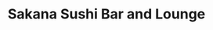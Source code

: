 ---
layout: place
title: "Sakana Sushi Bar and Lounge"
permalink: /ohio/rocky-river/sakana-sushi-bar-and-lounge.html
stateAbbr: OH
stateName: Ohio
cityName: Rocky River
seo:
  name: "Sakana Sushi Bar and Lounge"
  type: Restaurant
  links: https://www.sakanacleveland.com/
description: "Sakana Sushi Bar and Lounge serves delicious sushi in Rocky River, Ohio. Try fresh Japanese dishes for a great dining experience. Available for takeout, delivery, lunch, and dinner."
place_id: ChIJmw-53cnzMIgR2uclzOV8WY8
photos:
  - name: >-
      places/ChIJmw-53cnzMIgR2uclzOV8WY8/photos/AeeoHcIeQILf6y375VnW-xMFK3ETcWAwzt-GfREMeCjiZJ0nIwpcQbnQr3vJqGZBqBh-f4v9mUHJ0kV6P0nTXPpT3--DisodPV2QlFV5olYOXM50JUc7rvuoT_4Or-9XwIp4Cq_OQLKx6Txx5FE3xgbw128kwmywolpt2iEEbl7R0SGhObUofVrQLxlneynzLF710pSwE8CNycpljEDpLUUxj4RdA72xB2Oq61rSWOGiREydcRiRe0ltZzBvOHALX-S_HPd6PvYvuoTIcCdlKMPLPNg3NnE4r8H4-67Dp3ijzW1Blg
    widthPx: 2048
    heightPx: 1489
    authorAttributions:
      - displayName: Sakana Sushi Bar and Lounge
        uri: https://maps.google.com/maps/contrib/103643986126341206853
        photoUri: >-
          https://lh3.googleusercontent.com/a-/ALV-UjVxEz0eWy_Z5GPlQopk3f2HPfEeOOK7V3VUplilCN4PpJsA4-M=s100-p-k-no-mo
    flagContentUri: >-
      https://www.google.com/local/imagery/report/?cb_client=maps_api_places.places_api&image_key=!1e10!2sAF1QipNykhk9WrgAc5rA6WGUdt1nk52179hNJVJ9j9o5&hl=en-US
    googleMapsUri: >-
      https://www.google.com/maps/place//data=!3m4!1e2!3m2!1sAF1QipNykhk9WrgAc5rA6WGUdt1nk52179hNJVJ9j9o5!2e10!4m2!3m1!1s0x8830f3c9ddb90f9b:0x8f597ce5cc25e7da
  - name: >-
      places/ChIJmw-53cnzMIgR2uclzOV8WY8/photos/AeeoHcKaom_d5bva8JxAY7AH_CuVZmVeXMPpx7toUtLWMQaXejXuAFmWw1wbHQbwFXllsg05qFmSuyaUSP_dmbW6mzYxAMDd8jdYeNwo-WqutsFzdPJq4JhUNLTlKsh3N_EeVwX0p5zh-7lJnLPyUrEJBquoqV2287RexkTJBayGlRiSLvrO2yUThxl3-EIduNRkTaVDsGUE_lOUaJHk7WCylVq3NESzWUJr5eSEqwkq9xhxNKzklzw-lZpZq3wT8cO_7RvuuM-6OeCxJr3EtEdxuzH5N_0nW_QnNyByFDwc-bOzCQ
    widthPx: 2048
    heightPx: 1365
    authorAttributions:
      - displayName: Sakana Sushi Bar and Lounge
        uri: https://maps.google.com/maps/contrib/103643986126341206853
        photoUri: >-
          https://lh3.googleusercontent.com/a-/ALV-UjVxEz0eWy_Z5GPlQopk3f2HPfEeOOK7V3VUplilCN4PpJsA4-M=s100-p-k-no-mo
    flagContentUri: >-
      https://www.google.com/local/imagery/report/?cb_client=maps_api_places.places_api&image_key=!1e10!2sAF1QipOEeIUOSGVs2-3SThkWjEKcula2vx1j7rViOE01&hl=en-US
    googleMapsUri: >-
      https://www.google.com/maps/place//data=!3m4!1e2!3m2!1sAF1QipOEeIUOSGVs2-3SThkWjEKcula2vx1j7rViOE01!2e10!4m2!3m1!1s0x8830f3c9ddb90f9b:0x8f597ce5cc25e7da
  - name: >-
      places/ChIJmw-53cnzMIgR2uclzOV8WY8/photos/AeeoHcIdDUF_SpVD9ZaiZqR-aPGf-yI2tRML57r_sPteOrkWdioFtPBSEdskHueDC4Tbcs17Qc5PzJMHvzXYygKUiXPjw6vEEPCpoIKl6GrV0ejZm4wVQQAyY3lgd50CEiT4VTGmC9tO3QiiqC6are4uA7ihhcQL4v2--X2yhyDj6hJbRlQSoVx0zzM2fYZvnvw9P8kCugfUtZoqvCjuX9pitIuSAdo5aJTU0Qw7Dey6x4DC4fOc1KZ590O3vb5maQbQpyMB3Y6znvUAu2cbYj_m0aTT2egY_7LZMrlh4FVAldTVPw
    widthPx: 1200
    heightPx: 876
    authorAttributions:
      - displayName: Sakana Sushi Bar and Lounge
        uri: https://maps.google.com/maps/contrib/103643986126341206853
        photoUri: >-
          https://lh3.googleusercontent.com/a-/ALV-UjVxEz0eWy_Z5GPlQopk3f2HPfEeOOK7V3VUplilCN4PpJsA4-M=s100-p-k-no-mo
    flagContentUri: >-
      https://www.google.com/local/imagery/report/?cb_client=maps_api_places.places_api&image_key=!1e10!2sAF1QipM54s8lww_-k7xS-FfOEMb3IKNZVJXfBWSBnr3B&hl=en-US
    googleMapsUri: >-
      https://www.google.com/maps/place//data=!3m4!1e2!3m2!1sAF1QipM54s8lww_-k7xS-FfOEMb3IKNZVJXfBWSBnr3B!2e10!4m2!3m1!1s0x8830f3c9ddb90f9b:0x8f597ce5cc25e7da
  - name: >-
      places/ChIJmw-53cnzMIgR2uclzOV8WY8/photos/AeeoHcIzDwXpmw8wa9I5T4x0-mbGP7XrmwQVMU0PEQJPHbNnI_3vB2h35p-CQTxhRXx4Dj7X2ii1_7pxBIgyMlMO13b69qyXQMlXuEwEfl1ZLkuJkMa9N3dtgRqcWdQLOLqahGaZt8V2FehOD-FMVjFv9vvx10RBb2kNojIdd0TfxpI0E4j8dNYXpxj4iegPV4-m6UT6MyFuqSbt4UEj5jTfRt5hw-I3ARATyzOzMe__RWnRwoK0Z4oUX5pDQ7sJkzMbx6ElAhmHvLjEx5lFVPPrJlkWt9r0SSe2Mf7brJtbNFxxSQKKn1uxFo11lDFvcHg1jm78PmURadBtBhykOlcPT524r6u5YDDXe7Rgj3pkYZsF1O1YABuWlbuKzroHXDfECwzP2nyu0w5DFyGjrJgdMnRRQH2Lk980rI7wK4rTH7E
    widthPx: 3024
    heightPx: 4032
    authorAttributions:
      - displayName: Nico Bambino
        uri: https://maps.google.com/maps/contrib/114621938887758143287
        photoUri: >-
          https://lh3.googleusercontent.com/a-/ALV-UjU6EotTip4XkT9T2IcZzwiViMRc5X6gbGp7Y9sJc-jm81W3FrcL=s100-p-k-no-mo
    flagContentUri: >-
      https://www.google.com/local/imagery/report/?cb_client=maps_api_places.places_api&image_key=!1e10!2sCIHM0ogKEICAgICfkoyGQA&hl=en-US
    googleMapsUri: >-
      https://www.google.com/maps/place//data=!3m4!1e2!3m2!1sCIHM0ogKEICAgICfkoyGQA!2e10!4m2!3m1!1s0x8830f3c9ddb90f9b:0x8f597ce5cc25e7da
  - name: >-
      places/ChIJmw-53cnzMIgR2uclzOV8WY8/photos/AeeoHcIOLasNLnZqddueyvHoahpERBCd8Et8Xbedf4tYmaHm0HqLSeppHNUGUZpAQrFQSq0_pcGxvDrSrsOT83z3tyLE7t22iSFYy64AkAXoROjUQBfNaXi0M3fj1qoqABOqfWTnerrQ4GodacLJXFaITGeLSQN-5WzZ5WLaRvQlNy-2USlN6AeDPabcgmOYdfSHecmEd_Fdwqyvcin5pNiyVKNYePBlY9zB8uOoOxgSlFTeM6AQaYyQaw-1QkfjmALQOEdQ6cB1iauTn-3ErRbWQGGlqduCvslPe-uWLUEmitQ3zA
    widthPx: 2048
    heightPx: 1880
    authorAttributions:
      - displayName: Sakana Sushi Bar and Lounge
        uri: https://maps.google.com/maps/contrib/103643986126341206853
        photoUri: >-
          https://lh3.googleusercontent.com/a-/ALV-UjVxEz0eWy_Z5GPlQopk3f2HPfEeOOK7V3VUplilCN4PpJsA4-M=s100-p-k-no-mo
    flagContentUri: >-
      https://www.google.com/local/imagery/report/?cb_client=maps_api_places.places_api&image_key=!1e10!2sAF1QipOFSj3qMsvCmSXf04TQ0-Kdc6UitmnsrdaEr5oQ&hl=en-US
    googleMapsUri: >-
      https://www.google.com/maps/place//data=!3m4!1e2!3m2!1sAF1QipOFSj3qMsvCmSXf04TQ0-Kdc6UitmnsrdaEr5oQ!2e10!4m2!3m1!1s0x8830f3c9ddb90f9b:0x8f597ce5cc25e7da
  - name: >-
      places/ChIJmw-53cnzMIgR2uclzOV8WY8/photos/AeeoHcKEE95rg0ktiNvdTVIooab5dv_hadC7TsGU50CMZi7sbEzyuJ1LH1kstJbHvYNi8IHhdhkhmDtrJNzyRoPD5ovCJnkkYy6M2o2GyAvg_rosjxhthZlZAg8RG6F-TPOL5W3ZfCg5DE1jRlfHN2ySqw7-u4wavY7WH7_AteocNUuVYa5sf2dJYcQ9FLGJVVZWWFDNQdOIY_fvu9vEsInRRkW1ylQgkpuNoir4wzRl7fLzqqDuPBpL5RSyvuJxPBSw6kGF4BMsBu-tExoDvOaVkIqM_H8rXq3y9fYVRDfZBVBoFWmvzoyR2YBS6F5XNi31PDXQDnThRUlE02y3TtwZKOunAfO6QDhkazq6-Yus01hUhaRKjwQl-tuDi5_E_4sY-y9pJGOaXhgBJqKWe6BAGMiKkDCQOOK7p629ubuauDY
    widthPx: 4000
    heightPx: 2256
    authorAttributions:
      - displayName: Nick Flasher
        uri: https://maps.google.com/maps/contrib/103077578448339326927
        photoUri: >-
          https://lh3.googleusercontent.com/a-/ALV-UjVbnwzrsgbI0-mm1q9qH2GEr1x577mkanBvSWbE7bvw-zxPCHggUA=s100-p-k-no-mo
    flagContentUri: >-
      https://www.google.com/local/imagery/report/?cb_client=maps_api_places.places_api&image_key=!1e10!2sCIHM0ogKEICAgICh9t39Wg&hl=en-US
    googleMapsUri: >-
      https://www.google.com/maps/place//data=!3m4!1e2!3m2!1sCIHM0ogKEICAgICh9t39Wg!2e10!4m2!3m1!1s0x8830f3c9ddb90f9b:0x8f597ce5cc25e7da
  - name: >-
      places/ChIJmw-53cnzMIgR2uclzOV8WY8/photos/AeeoHcJibhO89GofuL-PDW_gdV7tLpT4bYAz-E132-ziEu-99mzLNoqluQB_YyBTy9q0Nxc1FtbydnEkKV-RxUjEP6N_A5nkY32-nJ9I9dNa9AEkL_jOMVa9GONj8v75N6a0NpW7D7bVl0rCVEemvQtQDH0XrdSYKOgbGSgU1ACTfyuC4UOsl38BkBcWM8UoTTPyQhHDgCgKlXIJDid2DMYavRV9lDC1sigdnaJ9LWJKrliEek6Gg8tZ_tDehdO16jELK1CBa6TJgOI9EBb_gjOYwIhrR5q6lAhDaEi26VyCuznwxw
    widthPx: 3024
    heightPx: 2947
    authorAttributions:
      - displayName: Sakana Sushi Bar and Lounge
        uri: https://maps.google.com/maps/contrib/103643986126341206853
        photoUri: >-
          https://lh3.googleusercontent.com/a-/ALV-UjVxEz0eWy_Z5GPlQopk3f2HPfEeOOK7V3VUplilCN4PpJsA4-M=s100-p-k-no-mo
    flagContentUri: >-
      https://www.google.com/local/imagery/report/?cb_client=maps_api_places.places_api&image_key=!1e10!2sAF1QipMAFVBrNwS66vsJt74mJDtljkTIOmbJB7ONPSJe&hl=en-US
    googleMapsUri: >-
      https://www.google.com/maps/place//data=!3m4!1e2!3m2!1sAF1QipMAFVBrNwS66vsJt74mJDtljkTIOmbJB7ONPSJe!2e10!4m2!3m1!1s0x8830f3c9ddb90f9b:0x8f597ce5cc25e7da
  - name: >-
      places/ChIJmw-53cnzMIgR2uclzOV8WY8/photos/AeeoHcL24PGd5cUBlQLylgUmBauZuIcFqXp-QK5nGLKJSSqxQxuuydfIG4VjQpv1qR9PTrXgMC96TEzOjFeyNHp2T1osJHAeiy7Ym4JwVhhbEi0C5ukoduQWij1JC7W0_IM_rNUivq3NMECvS1S_O8LZmWcGWhk_hp-G5ws1isXXtOtQFCwCcnUXKkUn0esnzhMSHcuHrQ5ueRrz3xI6i6mjXIS5wjfcSS2TYWqV03ZCtR_n5i3OF2ydjLuAtEfsAw56BN-V8nrWbsQeiF312JFAsQrR8_Tkdr8NbsNNEhHsOyE4GQ
    widthPx: 2048
    heightPx: 1365
    authorAttributions:
      - displayName: Sakana Sushi Bar and Lounge
        uri: https://maps.google.com/maps/contrib/103643986126341206853
        photoUri: >-
          https://lh3.googleusercontent.com/a-/ALV-UjVxEz0eWy_Z5GPlQopk3f2HPfEeOOK7V3VUplilCN4PpJsA4-M=s100-p-k-no-mo
    flagContentUri: >-
      https://www.google.com/local/imagery/report/?cb_client=maps_api_places.places_api&image_key=!1e10!2sAF1QipPngBmhE0xoeMOPyVkxZgHC01n5TBTTw58UPopK&hl=en-US
    googleMapsUri: >-
      https://www.google.com/maps/place//data=!3m4!1e2!3m2!1sAF1QipPngBmhE0xoeMOPyVkxZgHC01n5TBTTw58UPopK!2e10!4m2!3m1!1s0x8830f3c9ddb90f9b:0x8f597ce5cc25e7da
  - name: >-
      places/ChIJmw-53cnzMIgR2uclzOV8WY8/photos/AeeoHcKeGuod9T1MUEJ0NnnaUCDHi_odYaDteU3N2ueY9K6FnNXDU2BrXd-VzusS08SrGRlxPYJLnVyZdJOadGdRxXt3_SkXPhZJmudzK-77o23l5hvD61LMbb2STt3VvGsnOlqXl-qLZTaRNkq6oWJIYdMjW-cyvkRofh_jzAeq5K0BH9BZ8v2mN0rGQY0kwh82b3Vj04BqQJq-Na1yNVagFaq6oBob4wneb0Y12QJ073ljdpZq0AnzSu0CYp22HPC9dSv6sXA4Az6aGrkAlKeNe1ikLpjBzfl4WCX794opGR7mlw
    widthPx: 1400
    heightPx: 1109
    authorAttributions:
      - displayName: Sakana Sushi Bar and Lounge
        uri: https://maps.google.com/maps/contrib/103643986126341206853
        photoUri: >-
          https://lh3.googleusercontent.com/a-/ALV-UjVxEz0eWy_Z5GPlQopk3f2HPfEeOOK7V3VUplilCN4PpJsA4-M=s100-p-k-no-mo
    flagContentUri: >-
      https://www.google.com/local/imagery/report/?cb_client=maps_api_places.places_api&image_key=!1e10!2sAF1QipPzL6_a8nDtPB-h7q5Pw_fw1yDBRmVpTWU617C9&hl=en-US
    googleMapsUri: >-
      https://www.google.com/maps/place//data=!3m4!1e2!3m2!1sAF1QipPzL6_a8nDtPB-h7q5Pw_fw1yDBRmVpTWU617C9!2e10!4m2!3m1!1s0x8830f3c9ddb90f9b:0x8f597ce5cc25e7da
  - name: >-
      places/ChIJmw-53cnzMIgR2uclzOV8WY8/photos/AeeoHcLOwPj7MuL9Jgs-IWa7vkESvJDytCh_SdkUqImRK-dGJBYZO30ZojN5l5G17zNx8h82x4-bg-RYas93Fi7qX-84cvXZHJXY681Utht3vNZJ6J_JR9ILBx_O3CM-Iec3-zzgVtCZswl7SdFpvk3z8e0034PmqWuYRxI8agHNGXlhkQPpgmOktzS1tmqYogI-dxN0WL4BxAA5UfUe0rECCDw1L4ZPuslz6gVsqADcJB94yj567VyjHYlLOh3DBGfs8NbZ8qjIfWKL9EFnFdzYJNlkDcPsQzGf5Z_PDLQiq37-ow
    widthPx: 1200
    heightPx: 800
    authorAttributions:
      - displayName: Sakana Sushi Bar and Lounge
        uri: https://maps.google.com/maps/contrib/103643986126341206853
        photoUri: >-
          https://lh3.googleusercontent.com/a-/ALV-UjVxEz0eWy_Z5GPlQopk3f2HPfEeOOK7V3VUplilCN4PpJsA4-M=s100-p-k-no-mo
    flagContentUri: >-
      https://www.google.com/local/imagery/report/?cb_client=maps_api_places.places_api&image_key=!1e10!2sAF1QipMip2mW4agplno00XLloq24Vqv7dBtdPSo8mbpI&hl=en-US
    googleMapsUri: >-
      https://www.google.com/maps/place//data=!3m4!1e2!3m2!1sAF1QipMip2mW4agplno00XLloq24Vqv7dBtdPSo8mbpI!2e10!4m2!3m1!1s0x8830f3c9ddb90f9b:0x8f597ce5cc25e7da
address: 19300 Detroit Rd, Rocky River, OH 44116, USA
street: 19300 Detroit Rd
city: Rocky River
state: OH
zip: '44116'
country: USA
neighborhood: null
latitude: '41.482442'
longitude: '-81.836721'
accessibility_options:
  wheelchairAccessibleParking: true
  wheelchairAccessibleEntrance: true
  wheelchairAccessibleRestroom: true
  wheelchairAccessibleSeating: true
business_status: OPERATIONAL
name: Sakana Sushi Bar and Lounge
google_maps_links:
  directionsUri: >-
    https://www.google.com/maps/dir//''/data=!4m7!4m6!1m1!4e2!1m2!1m1!1s0x8830f3c9ddb90f9b:0x8f597ce5cc25e7da!3e0
  placeUri: https://maps.google.com/?cid=10329424546765334490
  writeAReviewUri: >-
    https://www.google.com/maps/place//data=!4m3!3m2!1s0x8830f3c9ddb90f9b:0x8f597ce5cc25e7da!12e1
  reviewsUri: >-
    https://www.google.com/maps/place//data=!4m4!3m3!1s0x8830f3c9ddb90f9b:0x8f597ce5cc25e7da!9m1!1b1
  photosUri: >-
    https://www.google.com/maps/place//data=!4m3!3m2!1s0x8830f3c9ddb90f9b:0x8f597ce5cc25e7da!10e5
primary_type: Sushi Restaurant
opening_hours:
  regular: null
  current: null
secondary_opening_hours:
  regular:
    weekdayDescriptions: null
    type: null
  current:
    weekdayDescriptions: null
    type: null
phone: (440) 857-0700
price_level: PRICE_LEVEL_MODERATE
price_range: $20 &ndash; $30
rating: '4.7'
rating_count: 490
website: https://www.sakanacleveland.com/
reviews:
  - name: >-
      places/ChIJmw-53cnzMIgR2uclzOV8WY8/reviews/ChZDSUhNMG9nS0VJQ0FnSUNma296NmZ3EAE
    relativePublishTimeDescription: 3 months ago
    rating: 5
    text:
      text: >-
        My wife and I dined here on Christmas Day. We came specifically because
        they have extensive vegan options, and our expectations were rising
        high. Their vegan sushi was sensational, and met our standards in
        spades. We shall definitely return, with both great enthusiasm and an
        insatiable hunger than can only be quelled with their amenities.


        Also the staff were amiable, glamorous, and ruthlessly efficient in
        attending to my dining needs.


        A 10/10 all around.
      languageCode: en
    originalText:
      text: >-
        My wife and I dined here on Christmas Day. We came specifically because
        they have extensive vegan options, and our expectations were rising
        high. Their vegan sushi was sensational, and met our standards in
        spades. We shall definitely return, with both great enthusiasm and an
        insatiable hunger than can only be quelled with their amenities.


        Also the staff were amiable, glamorous, and ruthlessly efficient in
        attending to my dining needs.


        A 10/10 all around.
      languageCode: en
    authorAttribution:
      displayName: Nico Bambino
      uri: https://www.google.com/maps/contrib/114621938887758143287/reviews
      photoUri: >-
        https://lh3.googleusercontent.com/a-/ALV-UjU6EotTip4XkT9T2IcZzwiViMRc5X6gbGp7Y9sJc-jm81W3FrcL=s128-c0x00000000-cc-rp-mo-ba5
    publishTime: '2024-12-27T13:35:05.931529Z'
    flagContentUri: >-
      https://www.google.com/local/review/rap/report?postId=ChZDSUhNMG9nS0VJQ0FnSUNma296NmZ3EAE&d=17924085&t=1
    googleMapsUri: >-
      https://www.google.com/maps/reviews/data=!4m6!14m5!1m4!2m3!1sChZDSUhNMG9nS0VJQ0FnSUNma296NmZ3EAE!2m1!1s0x8830f3c9ddb90f9b:0x8f597ce5cc25e7da
  - name: >-
      places/ChIJmw-53cnzMIgR2uclzOV8WY8/reviews/ChZDSUhNMG9nS0VJQ0FnTUN3aXNTeGVREAE
    relativePublishTimeDescription: 3 weeks ago
    rating: 5
    text:
      text: >-
        Vegan? Miss the days of Sushi? This place is heaven on earth for you.
        Their Vegan menu is incredible & the quality of the substitutes is
        impeccable!! Down to the finest details - we were amazed & will
        definitely be back for more!
      languageCode: en
    originalText:
      text: >-
        Vegan? Miss the days of Sushi? This place is heaven on earth for you.
        Their Vegan menu is incredible & the quality of the substitutes is
        impeccable!! Down to the finest details - we were amazed & will
        definitely be back for more!
      languageCode: en
    authorAttribution:
      displayName: Captain Lebowski
      uri: https://www.google.com/maps/contrib/102401126476285152049/reviews
      photoUri: >-
        https://lh3.googleusercontent.com/a-/ALV-UjWWYM2l0kMZZvd3FPG8NcpE_OlnZXHT7YXe-VHSgvqZ6UH6eZ4=s128-c0x00000000-cc-rp-mo
    publishTime: '2025-03-17T23:00:07.536979Z'
    flagContentUri: >-
      https://www.google.com/local/review/rap/report?postId=ChZDSUhNMG9nS0VJQ0FnTUN3aXNTeGVREAE&d=17924085&t=1
    googleMapsUri: >-
      https://www.google.com/maps/reviews/data=!4m6!14m5!1m4!2m3!1sChZDSUhNMG9nS0VJQ0FnTUN3aXNTeGVREAE!2m1!1s0x8830f3c9ddb90f9b:0x8f597ce5cc25e7da
  - name: >-
      places/ChIJmw-53cnzMIgR2uclzOV8WY8/reviews/ChZDSUhNMG9nS0VJQ0FnSUNuX29QWUp3EAE
    relativePublishTimeDescription: 6 months ago
    rating: 5
    text:
      text: >-
        I called with a one day notice for a large party for my 6 year old
        daughter who loves sushi! GM Derrick was VERY accommodating the entire
        way! The private dining area was perfect for the kids and our family to
        dine. Amanda, our server was great and there were lots of staff jumping
        in to assist her! The food was amazing, all dietary restrictions were
        accommodated and we had an amazing evening! Thank you all so much!

        And the pepper steak was as good as the reviews say! Crab rangoons and
        sushi was of course amazing as well! And can’t forget the great drink
        selection!
      languageCode: en
    originalText:
      text: >-
        I called with a one day notice for a large party for my 6 year old
        daughter who loves sushi! GM Derrick was VERY accommodating the entire
        way! The private dining area was perfect for the kids and our family to
        dine. Amanda, our server was great and there were lots of staff jumping
        in to assist her! The food was amazing, all dietary restrictions were
        accommodated and we had an amazing evening! Thank you all so much!

        And the pepper steak was as good as the reviews say! Crab rangoons and
        sushi was of course amazing as well! And can’t forget the great drink
        selection!
      languageCode: en
    authorAttribution:
      displayName: Ashley Thomas
      uri: https://www.google.com/maps/contrib/107495639341962542355/reviews
      photoUri: >-
        https://lh3.googleusercontent.com/a-/ALV-UjW-XYO9M-oNd5MpRlzwEVnpoPQ1oCXBXaD9S5Wn2BxcxKf2NHjV=s128-c0x00000000-cc-rp-mo-ba5
    publishTime: '2024-09-26T14:24:01.096997Z'
    flagContentUri: >-
      https://www.google.com/local/review/rap/report?postId=ChZDSUhNMG9nS0VJQ0FnSUNuX29QWUp3EAE&d=17924085&t=1
    googleMapsUri: >-
      https://www.google.com/maps/reviews/data=!4m6!14m5!1m4!2m3!1sChZDSUhNMG9nS0VJQ0FnSUNuX29QWUp3EAE!2m1!1s0x8830f3c9ddb90f9b:0x8f597ce5cc25e7da
  - name: >-
      places/ChIJmw-53cnzMIgR2uclzOV8WY8/reviews/ChZDSUhNMG9nS0VJQ0FnSUNfcDRqcFR3EAE
    relativePublishTimeDescription: 2 months ago
    rating: 5
    text:
      text: >-
        This place is top of the mountain in my book!! My Lady and I enjoyed
        ourselves very much so!! The food was outstanding. I'm plant based and I
        was pleasantly surprised to see that they have a full fledged vegan
        menu!! The atmosphere was very grown and sexy and the service was
        absolutely the best. Our server made us feel like family and that we
        were at "home". 10/10 and we can't wait to go back!
      languageCode: en
    originalText:
      text: >-
        This place is top of the mountain in my book!! My Lady and I enjoyed
        ourselves very much so!! The food was outstanding. I'm plant based and I
        was pleasantly surprised to see that they have a full fledged vegan
        menu!! The atmosphere was very grown and sexy and the service was
        absolutely the best. Our server made us feel like family and that we
        were at "home". 10/10 and we can't wait to go back!
      languageCode: en
    authorAttribution:
      displayName: Charles Moore
      uri: https://www.google.com/maps/contrib/102566492031339362726/reviews
      photoUri: >-
        https://lh3.googleusercontent.com/a-/ALV-UjUbWz2hSih4dwDyH0SAhiXx3FOc1Xb1rIMRSpknxHczFM13cZ8p=s128-c0x00000000-cc-rp-mo-ba4
    publishTime: '2025-01-19T14:13:20.360117Z'
    flagContentUri: >-
      https://www.google.com/local/review/rap/report?postId=ChZDSUhNMG9nS0VJQ0FnSUNfcDRqcFR3EAE&d=17924085&t=1
    googleMapsUri: >-
      https://www.google.com/maps/reviews/data=!4m6!14m5!1m4!2m3!1sChZDSUhNMG9nS0VJQ0FnSUNfcDRqcFR3EAE!2m1!1s0x8830f3c9ddb90f9b:0x8f597ce5cc25e7da
  - name: >-
      places/ChIJmw-53cnzMIgR2uclzOV8WY8/reviews/ChZDSUhNMG9nS0VJQ0FnSUNmMjk3eVVREAE
    relativePublishTimeDescription: 3 months ago
    rating: 5
    text:
      text: >-
        I thoroughly enjoyed the sushi. We had some excellent dishes: the One
        Night in Cleveland, the Lobster Bomb, the Kamikaze, and the Ring of
        Fire.  We would definitely return!
      languageCode: en
    originalText:
      text: >-
        I thoroughly enjoyed the sushi. We had some excellent dishes: the One
        Night in Cleveland, the Lobster Bomb, the Kamikaze, and the Ring of
        Fire.  We would definitely return!
      languageCode: en
    authorAttribution:
      displayName: Neil Fernandes
      uri: https://www.google.com/maps/contrib/105837296456343896902/reviews
      photoUri: >-
        https://lh3.googleusercontent.com/a-/ALV-UjUlaLPBp9tC9U-LygJE1J68MCMx7ehnIdRYo7jPI3Djq2ux28qZnQ=s128-c0x00000000-cc-rp-mo-ba5
    publishTime: '2025-01-01T22:00:30.114905Z'
    flagContentUri: >-
      https://www.google.com/local/review/rap/report?postId=ChZDSUhNMG9nS0VJQ0FnSUNmMjk3eVVREAE&d=17924085&t=1
    googleMapsUri: >-
      https://www.google.com/maps/reviews/data=!4m6!14m5!1m4!2m3!1sChZDSUhNMG9nS0VJQ0FnSUNmMjk3eVVREAE!2m1!1s0x8830f3c9ddb90f9b:0x8f597ce5cc25e7da
parking_options:
  freeParkingLot: true
  freeStreetParking: true
  valetParking: false
payment_options:
  acceptsCreditCards: true
  acceptsDebitCards: false
  acceptsCashOnly: false
  acceptsNfc: false
allow_dogs: null
curbside_pickup: true
delivery: true
dine_in: true
good_for_children: true
good_for_groups: true
good_for_sports: true
live_music: false
menu_for_children: true
outdoor_seating: true
reservable: true
restroom: true
serves_beer: true
serves_breakfast: false
serves_brunch: false
serves_cocktails: true
serves_coffee: true
serves_dinner: true
serves_dessert: true
serves_lunch: true
serves_vegetarian_food: true
serves_wine: true
takeout: true
summary: null

---